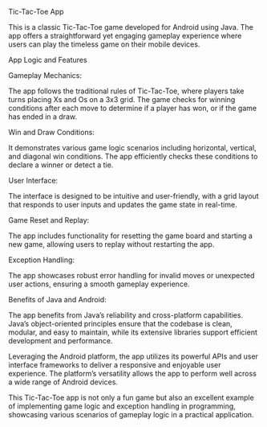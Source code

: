 Tic-Tac-Toe App

This is a classic Tic-Tac-Toe game developed for Android using Java. The app offers a straightforward yet engaging gameplay experience where users can play the timeless game on their mobile devices.

App Logic and Features

Gameplay Mechanics: 

The app follows the traditional rules of Tic-Tac-Toe, where players take turns placing Xs and Os on a 3x3 grid. The game checks for winning conditions after each move to determine if a player has won, or if the game has ended in a draw.

Win and Draw Conditions:

It demonstrates various game logic scenarios including horizontal, vertical, and diagonal win conditions. The app efficiently checks these conditions to declare a winner or detect a tie.

User Interface:

The interface is designed to be intuitive and user-friendly, with a grid layout that responds to user inputs and updates the game state in real-time.

Game Reset and Replay:

The app includes functionality for resetting the game board and starting a new game, allowing users to replay without restarting the app.

Exception Handling:

The app showcases robust error handling for invalid moves or unexpected user actions, ensuring a smooth gameplay experience.

Benefits of Java and Android:

The app benefits from Java’s reliability and cross-platform capabilities. Java’s object-oriented principles ensure that the codebase is clean, modular, and easy to maintain, while its extensive libraries support efficient development and performance.

Leveraging the Android platform, the app utilizes its powerful APIs and user interface frameworks to deliver a responsive and enjoyable user experience. The platform’s versatility allows the app to perform well across a wide range of Android devices.

This Tic-Tac-Toe app is not only a fun game but also an excellent example of implementing game logic and exception handling in programming, showcasing various scenarios of gameplay logic in a practical application.
